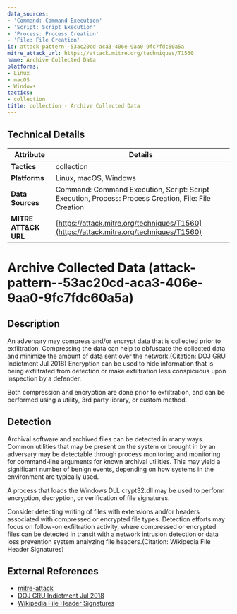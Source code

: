 ```yaml
---
data_sources:
- 'Command: Command Execution'
- 'Script: Script Execution'
- 'Process: Process Creation'
- 'File: File Creation'
id: attack-pattern--53ac20cd-aca3-406e-9aa0-9fc7fdc60a5a
mitre_attack_url: https://attack.mitre.org/techniques/T1560
name: Archive Collected Data
platforms:
- Linux
- macOS
- Windows
tactics:
- collection
title: collection - Archive Collected Data
---
```


## Technical Details

| Attribute | Details |
|-----------|----------|
| **Tactics** | collection |
| **Platforms** | Linux, macOS, Windows |
| **Data Sources** | Command: Command Execution, Script: Script Execution, Process: Process Creation, File: File Creation |
| **MITRE ATT&CK URL** | [https://attack.mitre.org/techniques/T1560](https://attack.mitre.org/techniques/T1560) |

# Archive Collected Data (attack-pattern--53ac20cd-aca3-406e-9aa0-9fc7fdc60a5a)

## Description
An adversary may compress and/or encrypt data that is collected prior to exfiltration. Compressing the data can help to obfuscate the collected data and minimize the amount of data sent over the network.(Citation: DOJ GRU Indictment Jul 2018) Encryption can be used to hide information that is being exfiltrated from detection or make exfiltration less conspicuous upon inspection by a defender.

Both compression and encryption are done prior to exfiltration, and can be performed using a utility, 3rd party library, or custom method.

## Detection
Archival software and archived files can be detected in many ways. Common utilities that may be present on the system or brought in by an adversary may be detectable through process monitoring and monitoring for command-line arguments for known archival utilities. This may yield a significant number of benign events, depending on how systems in the environment are typically used.

A process that loads the Windows DLL crypt32.dll may be used to perform encryption, decryption, or verification of file signatures.

Consider detecting writing of files with extensions and/or headers associated with compressed or encrypted file types. Detection efforts may focus on follow-on exfiltration activity, where compressed or encrypted files can be detected in transit with a network intrusion detection or data loss prevention system analyzing file headers.(Citation: Wikipedia File Header Signatures)

## External References
- [mitre-attack](https://attack.mitre.org/techniques/T1560)
- [DOJ GRU Indictment Jul 2018](https://www.justice.gov/file/1080281/download)
- [Wikipedia File Header Signatures](https://en.wikipedia.org/wiki/List_of_file_signatures)
